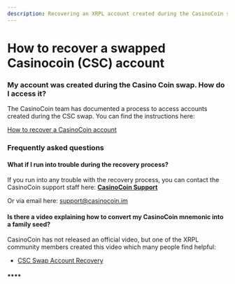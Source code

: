```yaml
---
description: Recovering an XRPL account created during the CasinoCoin swap
---
```


# How to recover a swapped Casinocoin (CSC) account

### My account was created during the Casino Coin swap. How do I access it?

The CasinoCoin team has documented a process to access accounts created during the CSC swap. You can find the instructions here:

[How to recover a CasinoCoin account](https://eminence.freshdesk.com/support/solutions/articles/80000965171-how-to-recover-a-swapped-casinocoin-xumm-account)

### Frequently asked questions

#### What if I run into trouble during the recovery process?

If you run into any trouble with the recovery process, you can contact the CasinoCoin support staff here: [**CasinoCoin Support**](https://eminence.freshdesk.com/support/tickets/new)

Or via email here: [support@casinocoin.im](mailto:support@casinocoin.im)

#### **Is there a video explaining how to convert my CasinoCoin mnemonic into a family seed?**

CasinoCoin has not released an official video, but one of the XRPL community members created this video which many people find helpful:

* [CSC Swap Account Recovery](https://www.youtube.com/watch?v=fVeOKCOsKpM)

#### ****
